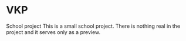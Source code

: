 # VKP
School project
This is a small school project.
There is nothing real in the project and it serves only as a preview.
